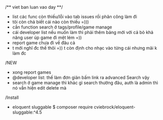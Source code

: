 /** viet ban luan vao day **/

+ list các func còn thiếu/lỗi vào tab issues rồi phân công làm đi
+ tôi còn chả biết cái nào còn thiếu =)))
+ cần function search ở tags/profile/game manage
+ cái developer list nếu muốn làm thì phải thêm bảng mới với cả bỏ khả năng user úp game đi mệt lém =))
+ report game chưa đi về đâu cả
+ t mới nghĩ đc thế thôi =)) t còn định cho nhạc vào từng cái nhưng mãi k làm đc 

/NEW
+ xong report games
+ @developer list: thế làm đơn giản bấm link ra advanced Search vậy
+ search ở game manage thì khác gì search thường đâu, auth là admin thì nó vẫn hiện edit delete mà

/Install
+ eloquent sluggable $ composer require cviebrock/eloquent-sluggable:^4.5

